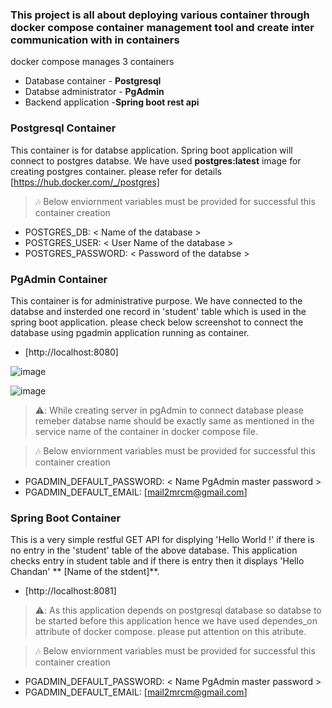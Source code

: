### This project is all about deploying various container through docker compose container management tool and create inter communication with in containers
docker compose manages 3 containers
- Database container - **Postgresql**
- Databse administrator - **PgAdmin**
- Backend application  -**Spring boot rest api**
###  Postgresql Container
This container is for databse application. Spring boot application will connect to postgres databse. We have used **postgres:latest** image for creating postgres container. please refer for details [https://hub.docker.com/_/postgres]

> :notes: Below enviornment variables must be provided for successful this container creation 
  + POSTGRES_DB: < Name of the database >
  + POSTGRES_USER: < User Name of the database > 
  + POSTGRES_PASSWORD: < Password of the databse >

###  PgAdmin Container
This container is for administrative purpose. We have connected to the databse and insterded one record in 'student' table which is used in the spring boot application. please check below screenshot to connect the database using pgadmin application running as container. 
+ [http://localhost:8080]
  
![image](https://github.com/mail2mrcm/docker/assets/118661926/ef3a3ffd-8b15-40e9-86df-4add4028b8a8)

![image](https://github.com/mail2mrcm/docker/assets/118661926/bc7e59e8-cdd1-48ab-8740-2e37d34c9575)

> ⚠️: While creating server in pgAdmin to connect database please remeber databse name should be exactly same as mentioned in the service name of the container in docker compose file.

> :notes: Below enviornment variables must be provided for successful this container creation 
  + PGADMIN_DEFAULT_PASSWORD: < Name PgAdmin master password >
  + PGADMIN_DEFAULT_EMAIL: [mail2mrcm@gmail.com]

###  Spring Boot Container
This is a very simple restful GET API for displying 'Hello World !' if there is no entry in the 'student' table of the above database.  This application checks entry in student table and if there is entry then it displays 'Hello Chandan' ** [Name of the stdent]**. 

+ [http://localhost:8081]
  
> ⚠️: As this application depends on postgresql database so databse to be started before this application hence we have used dependes_on attribute of docker compose. please put attention on this atribute.

> :notes: Below enviornment variables must be provided for successful this container creation 
  + PGADMIN_DEFAULT_PASSWORD: < Name PgAdmin master password >
  + PGADMIN_DEFAULT_EMAIL: [mail2mrcm@gmail.com]
